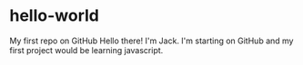 # hello-world
My first repo on GitHub
Hello there! I'm Jack. I'm starting on GitHub and my first project would be learning javascript.
